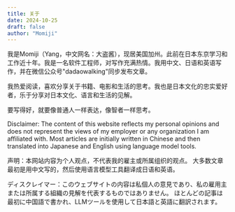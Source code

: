 ```yaml
---
title: 关于
date: 2024-10-25
draft: false
author: "Momiji"
---
```


我是Momiji（Yang，中文网名：大盗酱），现居美国加州。此前在日本东京学习和工作近十年。我是一名软件工程师，对写作充满热情。我用中文、日语和英语写作，并在微信公众号"dadaowalking"同步发布文章。

我热爱阅读，喜欢分享关于书籍、电影和生活的思考。我也是日本文化的忠实爱好者，乐于分享对日本文化、语言和生活的见解。

要写得好，就要像普通人一样表达，像智者一样思考。

Disclaimer: The content of this website reflects my personal opinions and does not represent the views of my employer or any organization I am affiliated with. Most articles are initially written in Chinese and then translated into Japanese and English using language model tools.

声明：本网站内容为个人观点，不代表我的雇主或所属组织的观点。 大多数文章最初是用中文写的，然后使用语言模型工具翻译成日语和英语。

ディスクレイマー：このウェブサイトの内容は私個人の意見であり、私の雇用主または所属する組織の見解を代表するものではありません。 ほとんどの記事は最初に中国語で書かれ、LLMツールを使用して日本語と英語に翻訳されます。